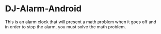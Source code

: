# DJ-Alarm-Android
This is an alarm clock that will present a math problem when it goes off and in order to stop the alarm, you must solve the math problem.
